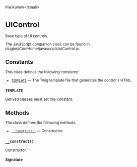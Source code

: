 <small>Piwik\View\</small>

UIControl
=========

Base type of UI controls.

The JavaScript companion class can be found in plugins/CoreHome/javascripts/uiControl.js.

Constants
---------

This class defines the following constants:

- [`TEMPLATE`](#template) &mdash; The Twig template file that generates the control's HTML.

<a name="template" id="template"></a>
<a name="TEMPLATE" id="TEMPLATE"></a>
### `TEMPLATE`

Derived classes must set this constant.

Methods
-------

The class defines the following methods:

- [`__construct()`](#__construct) &mdash; Constructor.

<a name="__construct" id="__construct"></a>
<a name="__construct" id="__construct"></a>
### `__construct()`

Constructor.

#### Signature



